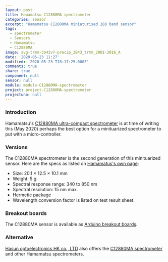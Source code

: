 ```yaml
---
layout: post
title: Hamamatsu C12880MA spectrometer
categories: sensor
excerpt: "Hamamatsu C12880MA miniaturised 288 band sensor"
tags:
  - spectrometer
  - Sensors
  - Hamamatsu
  - C12880MA
image: avg-trmm-3b43v7-precip_3B43_trmm_2001-2016_A
date: '2020-05-23 11:27'
modified: '2020-05-23 T18:17:25.000Z'
comments: true
share: true
component: null
sensor: null
module: module-C12880MA-spectrometer
project: project-C12880MA-spectrometer
projectuno: null
---
```


### Introduction

Hamamatsu's [C12880MA ultra-compact spectrometer](https://www.hamamatsu.com/jp/en/product/type/C12880MA/index.html) is at time of writing this (May 2020) perhaps the best option for a minituarized spectrometer to put with a micro-controller.

### Versions

The C12880MA spectrometer is the second generation of this minituarized sensor. Here are the specs as listed on [Hamamatus's own page](https://www.hamamatsu.com/eu/en/product/type/C12880MA/index.html):

- Size: 20.1 × 12.5 × 10.1 mm
- Weight: 5 g
- Spectral response range: 340 to 850 nm
- Spectral resolution: 15 nm max.
- Hermetic package
- Wavelength conversion factor is listed on test result sheet.

### Breakout boards

The C12880MA sensor is available as [Arduino breakout boards](../../modules/module-C12880MA-spectrometer).

### Alternative

[Hasun optoelectronics HK co., LTD](http://www.hasunopto.com) also offers the [C12880MA spectrometer](http://hasunoptokr.sell.everychina.com/p-110163030-c14486ga-c14214ma-c12880ma-c14384ma-01-c11708ma-c10988ma-01-c13053ma-c12666ma.html) and other Hamamatsu spectrometers.
